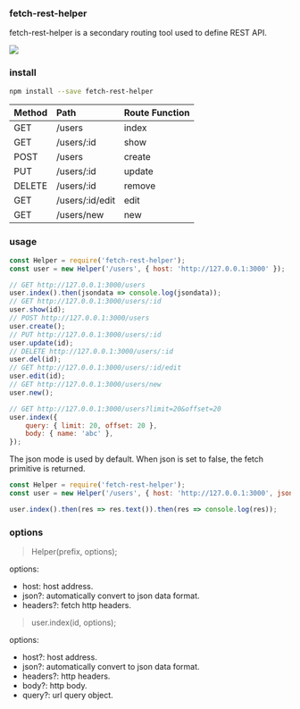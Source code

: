 
### fetch-rest-helper
fetch-rest-helper is a secondary routing tool used to define REST API.

<img src="https://img.shields.io/npm/v/fetch-rest-helper.svg" style="width: auto; height: auto"/>

### install

```bash
npm install --save fetch-rest-helper
```

Method | Path |	Route Function
:--- | :--- | :---
GET	 | /users | index
GET	 | /users/:id | show
POST | /users | create
PUT	 | /users/:id | update
DELETE | /users/:id | remove
GET	 | /users/:id/edit | edit
GET	 | /users/new | new

### usage

```js
const Helper = require('fetch-rest-helper');
const user = new Helper('/users', { host: 'http://127.0.0.1:3000' });

// GET http://127.0.0.1:3000/users
user.index().then(jsondata => console.log(jsondata));
// GET http://127.0.0.1:3000/users/:id
user.show(id);
// POST http://127.0.0.1:3000/users
user.create();
// PUT http://127.0.0.1:3000/users/:id
user.update(id);
// DELETE http://127.0.0.1:3000/users/:id
user.del(id);
// GET http://127.0.0.1:3000/users/:id/edit
user.edit(id);
// GET http://127.0.0.1:3000/users/new
user.new();

// GET http://127.0.0.1:3000/users?limit=20&offset=20
user.index({
    query: { limit: 20, offset: 20 },
    body: { name: 'abc' },
});
```

The json mode is used by default. When json is set to false, the fetch primitive is returned.

```js
const Helper = require('fetch-rest-helper');
const user = new Helper('/users', { host: 'http://127.0.0.1:3000', json: false });

user.index().then(res => res.text()).then(res => console.log(res));
```

### options
> Helper(prefix, options);

options:
- host: host address.
- json?: automatically convert to json data format.
- headers?: fetch http headers.

> user.index(id, options);

options:
- host?: host address.
- json?: automatically convert to json data format.
- headers?: http headers.
- body?: http body.
- query?: url query object.


